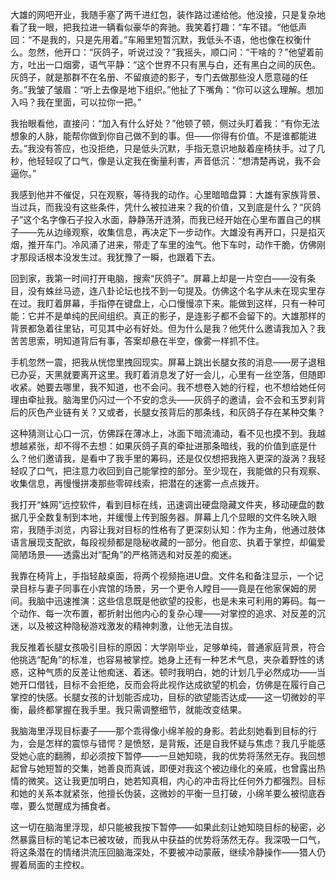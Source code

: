 大雄的网吧开业，我随手塞了两千进红包，装作路过递给他。他没接，只是复杂地看了我一眼，把我拉进一辆看似豪华的奔驰。我笑着打趣：“车不错。“他低声回：“不是我的，只是先用着。”车厢里短暂沉默，我低头不语，他也像在权衡什么。忽然，他开口：“灰鸽子，听说过没？”我摇头，顺口问：“干啥的？”他望着前方，吐出一口烟雾，语气平静：“这个世界不只有黑与白，还有黑白之间的灰色。灰鸽子，就是那群不在名册、不留痕迹的影子，专门去做那些没人愿意碰的任务。”我皱了皱眉：“听上去像是地下组织。”他扯了下嘴角：“你可以这么理解。想加入吗？我在里面，可以拉你一把。”

我抬眼看他，直接问：“加入有什么好处？”他顿了顿，侧过头盯着我：“有你无法想象的人脉，能帮你做到你自己做不到的事。但——你得有价值。不是谁都能进去。”我没有答应，也没拒绝，只是低头沉默，手指无意识地敲着座椅扶手。过了几秒，他轻轻叹了口气，像是认定我在衡量利害，声音低沉：“想清楚再说，我不会逼你。”

我感到他并不催促，只在观察，等待我的动作。心里暗暗盘算：大雄有家族背景、当过兵，而我没有这些条件，凭什么被拉进来？我的价值，又到底是什么？“灰鸽子”这个名字像石子投入水面，静静荡开涟漪，而我已经开始在心里布置自己的棋子——先从边缘观察，收集信息，再决定下一步动作。大雄没有再开口，只是掐灭烟，推开车门。冷风涌了进来，带走了车里的浊气。他下车时，动作干脆，仿佛刚才那段话根本没发生过。我犹豫了一瞬，也跟着下去。

回到家，我第一时间打开电脑，搜索“灰鸽子”。屏幕上却是一片空白——没有条目，没有蛛丝马迹，连八卦论坛也找不到一句提及。仿佛这个名字从未在现实里存在过。我盯着屏幕，手指停在键盘上，心口慢慢凉下来。能做到这样，只有一种可能：它并不是单纯的民间组织。真正的影子，是连影子都不会留下的。大雄那样的背景都急着往里钻，可见其中必有好处。但为什么是我？他凭什么邀请我加入？我苦苦思索，明知道背后有事，答案却悬在半空，像雾一样抓不住。

手机忽然一震，把我从恍惚里拽回现实。屏幕上跳出长腿女孩的消息——房子退租已办妥，天黑就要离开这里。我盯着消息发了好一会儿，心里有一丝空落，但随即收紧。她要去哪里，我不知道，也不会问。我不想卷入她的行程，也不想给她任何理由牵扯我。脑海里仍闪过一个不安的念头——灰鸽子的邀请，会不会和玉罗刹背后的灰色产业链有关？又或者，长腿女孩背后的那条线，和灰鸽子存在某种交集？

这种猜测让心口一沉，仿佛踩在薄冰上，冰面下暗流涌动，看不见也摸不到。我越想越紧张，却不得不去想：如果灰鸽子真的牵扯进那条暗线，我的价值到底是什么？他们邀请我，是看中了我手里的筹码，还是仅仅想把我拖入更深的漩涡？我轻轻叹了口气，把注意力收回到自己能掌控的部分。至少现在，我能做的只有观察、收集信息，再慢慢拼凑那些零碎线索，把潜在的迷雾一点点拨开。

我打开“蛛网”远控软件，看到目标在线，迅速调出硬盘隐藏文件夹，移动硬盘的数据几乎全数复制到本地，并缓慢上传到服务器。屏幕上几个显眼的文件名映入眼帘，我随手浏览，内容让我对目标的性格有了更深刻认知：作为主角，他通过肢体语言展现支配欲，每段视频都是隐秘收藏的一部分。他自恋、执着于掌控，却偏爱简陋场景——透露出对“配角”的严格筛选和对反差的痴迷。

我靠在椅背上，手指轻敲桌面，将两个视频拖进U盘。文件名和备注显示，一个记录目标与妻子同事在小宾馆的场景，另一个更令人瞠目——竟是在他家保姆的房间。我脑中迅速推演：这些信息既是他欲望的投影，也是未来可利用的筹码。每一个动作、每一次布置，都折射出他内心的复杂心理——对掌控的追求、对反差的沉迷，以及被这种隐秘游戏激发的精神刺激，让他无法自拔。

我反推着长腿女孩吸引目标的原因：大学刚毕业，足够单纯，普通家庭背景，符合他挑选“配角”的标准，也容易被掌控。她身上还有一种艺术气息，夹杂着野性的诱惑，这种气质的反差让他痴迷、着迷。顿时我明白，她的计划几乎必然成功——当她开口借钱，目标不会拒绝，反而会将此视作达成欲望的机会，仿佛是在履行自己掌控的快感。长腿女孩的计划能否成功，目标的欲望能否达成——这一切微妙的平衡，最终都掌握在我手里。我只需调整细节，就能改变结果。

我脑海里浮现目标妻子——那个乖得像小绵羊般的身影。若此刻她看到目标的行为，会是怎样的震惊与错愕？是愤怒，是背叛，还是自我怀疑与焦虑？我几乎能感受她心底的翻腾，却必须按下暂停——一旦她知晓，我的优势将荡然无存。我回想起曾与她短暂的交集，她善良而真诚，即便对我这个被边缘化的亲戚，也曾露出热情的微笑。这让我更加明白，她若知真相，内心的冲击将比任何外力都强烈。目标和她的关系本就紧张，他擅长伪装，这微妙的平衡一旦打破，小绵羊要么被彻底吞噬，要么觉醒成为捕食者。

这一切在脑海里浮现，却只能被我按下暂停——如果此刻让她知晓目标的秘密，必然暴露目标的笔记本已被攻破，而我从中获益的优势将荡然无存。我深吸一口气，将这条潜在的情绪洪流压回脑海深处，不要被冲动蒙蔽，继续冷静操作——猎人仍握着局面的主控权。